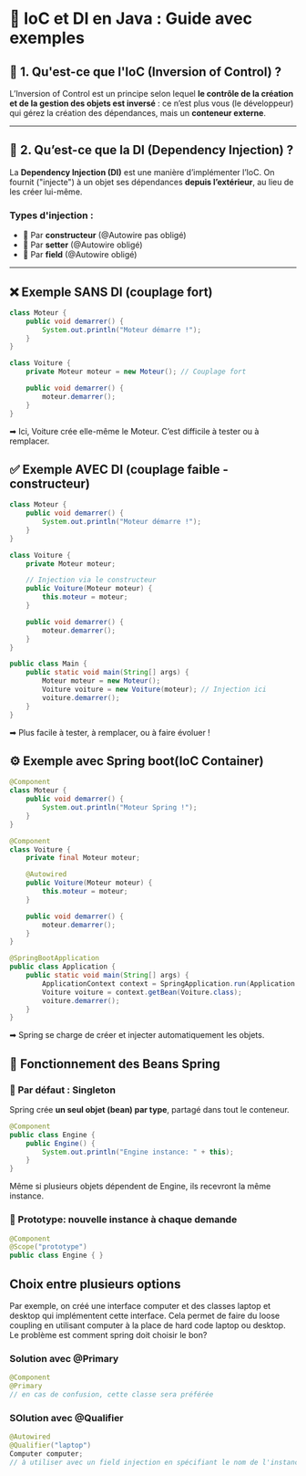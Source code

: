 # 🧩 IoC et DI en Java : Guide avec exemples

## 🔁 1. Qu'est-ce que l'IoC (Inversion of Control) ?

L’Inversion of Control est un principe selon lequel **le contrôle de la création et de la gestion des objets est inversé** : ce n’est plus vous (le développeur) qui gérez la création des dépendances, mais un **conteneur externe**.

---

## 🧪 2. Qu’est-ce que la DI (Dependency Injection) ?

La **Dependency Injection (DI)** est une manière d’implémenter l’IoC. On fournit ("injecte") à un objet ses dépendances **depuis l’extérieur**, au lieu de les créer lui-même.

### Types d'injection :
- 🧱 Par **constructeur** (@Autowire pas obligé)
- 🧰 Par **setter** (@Autowire obligé)
- 🧩 Par **field** (@Autowire obligé)

---

## ❌ Exemple SANS DI (couplage fort)

```java
class Moteur {
    public void demarrer() {
        System.out.println("Moteur démarre !");
    }
}

class Voiture {
    private Moteur moteur = new Moteur(); // Couplage fort

    public void demarrer() {
        moteur.demarrer();
    }
}
```
➡ Ici, Voiture crée elle-même le Moteur. C’est difficile à tester ou à remplacer.

## ✅ Exemple AVEC DI (couplage faible - constructeur)

```java
class Moteur {
    public void demarrer() {
        System.out.println("Moteur démarre !");
    }
}

class Voiture {
    private Moteur moteur;

    // Injection via le constructeur
    public Voiture(Moteur moteur) {
        this.moteur = moteur;
    }

    public void demarrer() {
        moteur.demarrer();
    }
}

public class Main {
    public static void main(String[] args) {
        Moteur moteur = new Moteur();
        Voiture voiture = new Voiture(moteur); // Injection ici
        voiture.demarrer();
    }
}
```
➡ Plus facile à tester, à remplacer, ou à faire évoluer !

## ⚙️ Exemple avec Spring boot(IoC Container)

```java
@Component
class Moteur {
    public void demarrer() {
        System.out.println("Moteur Spring !");
    }
}

@Component
class Voiture {
    private final Moteur moteur;

    @Autowired
    public Voiture(Moteur moteur) {
        this.moteur = moteur;
    }

    public void demarrer() {
        moteur.demarrer();
    }
}

@SpringBootApplication
public class Application {
    public static void main(String[] args) {
        ApplicationContext context = SpringApplication.run(Application.class, args);
        Voiture voiture = context.getBean(Voiture.class);
        voiture.demarrer();
    }
}
```
➡ Spring se charge de créer et injecter automatiquement les objets.

## 🧩 Fonctionnement des Beans Spring

### 🔁 Par défaut : Singleton

Spring crée **un seul objet (bean) par type**, partagé dans tout le conteneur.

```java
@Component
public class Engine {
    public Engine() {
        System.out.println("Engine instance: " + this);
    }
}
```
Même si plusieurs objets dépendent de Engine, ils recevront la même instance.

### 🔁 Prototype: nouvelle instance à chaque demande

```java
@Component
@Scope("prototype")
public class Engine { }
```

## Choix entre plusieurs options

Par exemple, on créé une interface computer et des classes laptop et desktop qui implémentent cette interface. Cela permet de faire du loose coupling en utilisant computer à la place de hard code laptop ou desktop. Le problème est comment spring doit choisir le bon?

### Solution avec @Primary
```java
@Component
@Primary
// en cas de confusion, cette classe sera préférée
```

### SOlution avec @Qualifier
```java
@Autowired
@Qualifier("laptop")
Computer computer;
// à utiliser avec un field injection en spécifiant le nom de l'instance de la classe (Bean name) (= nom de la classe sans majuscules)
```